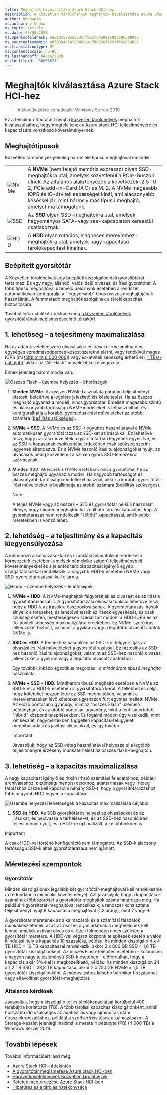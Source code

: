 ```yaml
---
title: Meghajtók kiválasztása Azure Stack HCI-hez
description: A Közvetlen tárolóhelyek meghajtók kiválasztása Azure Stack HCI-ben.
author: khdownie
ms.author: v-kedow
ms.topic: article
ms.date: 03/06/2020
ms.openlocfilehash: ee51dc973c26335cfb6c75de991508a6063e0993
ms.sourcegitcommit: a630894e5a38666c24e7be350f4691ffce81ab81
ms.translationtype: MT
ms.contentlocale: hu-HU
ms.lasthandoff: 04/16/2020
ms.locfileid: "80806671"
---
```

# <a name="choosing-drives-for-azure-stack-hci"></a>Meghajtók kiválasztása Azure Stack HCI-hez

>A következőkre vonatkozik: Windows Server 2019

Ez a témakör útmutatást nyújt a [közvetlen tárolóhelyek](/windows-server/storage/storage-spaces/storage-spaces-direct-overview) meghajtók kiválasztásához, hogy megfeleljenek a Azure stack HCI teljesítményére és kapacitására vonatkozó követelményeknek.

## <a name="drive-types"></a>Meghajtótípusok

Közvetlen tárolóhelyek jelenleg háromféle típusú meghajtóval működik:

|||
|----------------------|--------------------------|
|![NVMe](media/choose-drives/NVMe-100-px.png)|A **NVMe** (nem felejtő memória expressz) olyan SSD-meghajtókra utal, amelyek közvetlenül a PCIe-buszon ülnek. Az általános alaki tényezők a következők: 2,5 "U. 2, PCIe add-in-Card (AIC) és M. 2. A NVMe magasabb IOPS és IO-átviteli sebességet kínál, ami alacsonyabb késéssel jár, mint bármely más típusú meghajtó, amelyet ma támogatunk.|
|![SSD](media/choose-drives/SSD-100-px.png)|Az **SSD** olyan SSD-meghajtókra utal, amelyek hagyományos SATA-vagy sas-kapcsolaton keresztül csatlakoznak.|
|![HDD](media/choose-drives/HDD-100-px.png)|A **HDD** olyan rotációs, mágneses merevlemez-meghajtókra utal, amelyek nagy kapacitású tárolókapacitást kínálnak.|

## <a name="built-in-cache"></a>Beépített gyorsítótár

A Közvetlen tárolóhelyek egy beépített kiszolgálóoldali gyorsítótárat tartalmaz. Ez egy nagy, állandó, valós idejű olvasási és írási gyorsítótár. A több típusú meghajtóval üzemelő példányok esetében a rendszer automatikusan konfigurálja a "leggyorsabb" típus összes meghajtójának használatát. A fennmaradó meghajtók szolgálnak a tárolókapacitás biztosítására.

További információkért tekintse meg [a közvetlen tárolóhelyek gyorsítótárának megismerése](/windows-server/storage/storage-spaces/understand-the-cache)című témakört.

## <a name="option-1--maximizing-performance"></a>1. lehetőség – a teljesítmény maximalizálása

Ha az adatok véletlenszerű olvasásakor és írásakor kiszámítható és egységes ezredmásodperces késést szeretne elérni, vagy rendkívül magas IOPS (mi [több mint 6 000 000](https://www.youtube.com/watch?v=0LviCzsudGY&t=28m)!) vagy i/o-átviteli sebesség érhető el ( [1 TB/s-nál több](https://www.youtube.com/watch?v=-LK2ViRGbWs&t=16m50s)), akkor az "All-Flash" műveletet kell elvégeznie.

Ennek jelenleg három módja van:

![Összes Flash – üzembe helyezés – lehetőségek](media/choose-drives/All-Flash-Deployment-Possibilities.png)

1. **Minden NVMe.** Az összes NVMe használata páratlan teljesítményt biztosít, beleértve a legelőre jelezhető kis késleltetést. Ha az összes meghajtó ugyanaz a modell, nincs gyorsítótár. Emellett magasabb szintű és alacsonyabb tartósságú NVMe modelleket is felhasználhat, és konfigurálhatja a korábbi gyorsítótár-írási műveleteket az utóbbi számára ([beállítás szükséges](/windows-server/storage/storage-spaces/understand-the-cache#manual-configuration)).

2. **NVMe + SSD.** A NVMe és az SSD-k együttes használatával a NVMe automatikusan gyorsítótárazza az SSD-ket az írásokkal. Ez lehetővé teszi, hogy az írási műveletek a gyorsítótárban legyenek egyesítve, és az SSD-k kopásának csökkentése érdekében csak szükség szerint legyenek elrendezve. Ez a NVMe hasonló írási tulajdonságokat nyújt, az olvasások pedig közvetlenül a szintén gyors SSD-lemezekről származnak.

3. **Minden SSD.** Akárcsak a NVMe esetében, nincs gyorsítótár, ha az összes meghajtó ugyanaz a modell. Ha nagyobb tartósságot és alacsonyabb tartósságú modelleket használ, akkor a korábbi gyorsítótár-írási műveleteket is beállíthatja az utóbbi számára ([beállítás szükséges](/windows-server/storage/storage-spaces/understand-the-cache#manual-configuration)).

   >[!NOTE]
   > A teljes NVMe vagy az összes – SSD és gyorsítótár nélküli használat előnye, hogy minden meghajtón használható tárolási kapacitást kap. A gyorsítótárazás nem rendelkezik "költött" kapacitással, ami kisebb méretekben is vonzó lehet.

## <a name="option-2--balancing-performance-and-capacity"></a>2. lehetőség – a teljesítmény és a kapacitás kiegyensúlyozása

A különböző alkalmazásokkal és számítási feladatokkal rendelkező környezetek esetében, amelyek némelyike szigorú teljesítménybeli követelményekkel és a jelentős tárolókapacitást igénylő egyéb szolgáltatásokkal rendelkezik, a nagyobb HDD-k esetében NVMe vagy SSD-gyorsítótárazással kell eljárnia.

![Hibrid – üzembe helyezés – lehetőségek](media/choose-drives/Hybrid-Deployment-Possibilities.png)

1. **NVMe + HDD**. A NVMe-meghajtók felgyorsítják az olvasást és az írást a gyorsítótárazással is. A gyorsítótárazási olvasási funkció lehetővé teszi, hogy a HDD-k az írásokra összpontosítsanak. A gyorsítótárazási írások elnyelik a töréseket, és lehetővé teszik az írások egyesítését, és csak szükség esetén, mesterségesen szerializált módon, a HDD-IOPS és az i/o-átviteli sebesség maximalizálása érdekében. Ez NVMe-szerű írási jellemzőket biztosít, valamint a gyakran vagy a legutóbb olvasott adatok NVMe is.

2. **SSD és HDD**. A fentiekhez hasonlóan az SSD-k is felgyorsítják az olvasási és írási műveleteket a gyorsítótárazással. Ez biztosítja az SSD-hez hasonló írási tulajdonságokat, valamint az SSD-hez hasonló olvasási jellemzőket a gyakran vagy a legutóbb olvasott adatokhoz.

    Egy további, inkább egzotikus megoldás *: a mindhárom típusú meghajtó* használata.

3. **NVMe + SSD + HDD.** Mindhárom típusú meghajtó esetében a NVMe az SSD-k és a HDD-k esetében is gyorsítótárba kerül. A fellebbezés célja, hogy köteteket hozzon létre az SSD-meghajtókon, valamint a merevlemezeken lévő köteteket ugyanazon fürt egymás melletti NVMe. Az előző pontosan ugyanúgy, mint az "összes Flash" üzemelő példányban, és az utóbbi pontosan ugyanúgy, mint a fent ismertetett "hibrid" központi telepítésekben. Ez fogalmi módon úgy viselkedik, mint két készlet, nagymértékben független kapacitás-felügyeleti, meghibásodási és javítási ciklusokkal, és így tovább.

   >[!IMPORTANT]
   > Javasoljuk, hogy az SSD-réteg használatával helyezze el a legtöbb teljesítményre érzékeny munkaterhelést az összes flash-meghajtón.

## <a name="option-3--maximizing-capacity"></a>3. lehetőség – a kapacitás maximalizálása

A nagy kapacitást igénylő és ritkán írható számítási feladatokhoz, például archiváláshoz, biztonsági mentési célokhoz, adattárházak vagy "hideg" tároláshoz össze kell kapcsolni néhány SSD-t, hogy a gyorsítótárazáshoz több nagyobb HDD legyen a kapacitása.

![Üzembe helyezési lehetőségek a kapacitás maximalizálása céljából](media/choose-drives/maximizing-capacity.png)

1. **SSD és HDD**. Az SSD gyorsítótárba helyezi az olvasásokat és az írásokat, és beolvassa a terheléseket, és az SSD-hez hasonló írási teljesítményt nyújt, és a HDD-re optimalizált, a későbbiekben is.

>[!IMPORTANT]
>A csak HDD-val történő konfiguráció nem támogatott. Az SSD-k alacsony tartósságú SSD-k általi gyorsítótárazása nem ajánlott.

## <a name="sizing-considerations"></a>Méretezési szempontok

### <a name="cache"></a>Gyorsítótár

Minden kiszolgálónak legalább két gyorsítótár-meghajtóval kell rendelkeznie (a redundancia minimális követelménye). Azt javasoljuk, hogy a kapacitások számának többszörösét a gyorsítótár-meghajtók száma határozza meg. Ha például 4 gyorsítótár-meghajtóval rendelkezik, a rendszer konzisztens teljesítményt nyújt 8 kapacitású meghajtóval (1:2 arány), mint 7 vagy 9.

A gyorsítótár méretének az alkalmazások és a számítási feladatok munkakészletének, azaz az összes olyan adatnak a megfelelőnek kell lennie, amelyik aktívan olvas és ír. Ezen túlmenően nincs szükség a gyorsítótár méretére. A HDD-vel végzett központi telepítések esetén a valós kiindulási hely a kapacitás 10 százaléka, például ha minden kiszolgáló 4 x 4 TB HDD = 16 TB kapacitással rendelkezik, akkor 2 x 800 GB SSD = 1,6 TB gyorsítótár kiszolgálónként. Az összes Flash-telepítés esetében – különösen a nagyon [nagy teljesítményű](https://blogs.technet.microsoft.com/filecab/2017/08/11/understanding-dwpd-tbw/) SSD-k esetében – előfordulhat, hogy a kapacitás akár 5%-kal is megközelíthető, például ha minden kiszolgálón 24 x 1,2 TB SSD = 28,8 TB kapacitású, akkor 2 x 750 GB NVMe = 1,5 TB gyorsítótár kiszolgálónként. A módosításhoz később bármikor hozzáadhat vagy eltávolíthat gyorsítótár-meghajtókat.

### <a name="general"></a>Általános kérdések

Javasoljuk, hogy a kiszolgáló teljes tárolókapacitását körülbelül 400 terabájtra korlátozza (TB). A több tárolási kapacitás kiszolgálónként, annál hosszabb idő szükséges az adatleállás vagy újraindítás utáni újraszinkronizáláshoz, például a szoftverfrissítések alkalmazásakor. A Storage-készlet jelenlegi maximális mérete 4 petabyte (PB) (4 000 TB) a Windows Server 2019.

## <a name="next-steps"></a>További lépések

További információért lásd még:

- [Azure Stack HCI – áttekintés](../overview.md)
- [A gyorsítótár megismerése Azure Stack HCI-ben](cache.md)
- [Hardverkövetelmények Közvetlen tárolóhelyek](/windows-server/storage/storage-spaces/storage-spaces-direct-hardware-requirements)
- [Kötetek megtervezése Azure Stack HCI-ben](plan-volumes.md)
- [Hibatűrés és a tárolás hatékonysága](fault-tolerance.md)